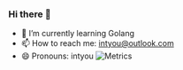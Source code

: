 ### Hi there 👋

- 🌱 I’m currently learning Golang
- 📫 How to reach me: intyou@outlook.com
- 😄 Pronouns: intyou
![Metrics](https://metrics.lecoq.io/intyouss?template=classic&base=header%2C%20activity%2C%20community%2C%20repositories%2C%20metadata&base.indepth=false&base.hireable=false&base.skip=false&config.timezone=Asia%2FShanghai)
